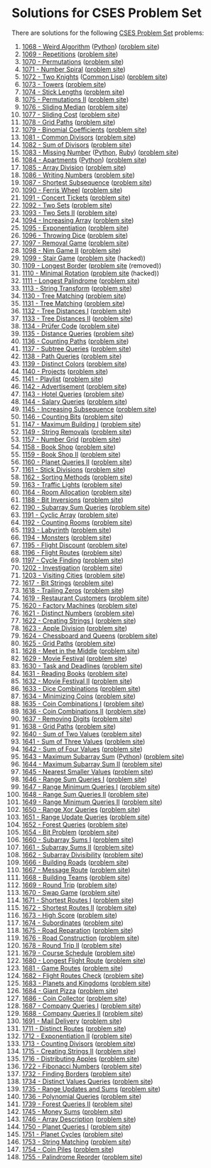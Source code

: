 # Solutions for CSES Problem Set

There are solutions for the following [CSES Problem Set](https://cses.fi/problemset/list/) problems:

1. [1068 - Weird Algorithm](1068.cc) ([Python](1068.py)) ([problem site](https://cses.fi/problemset/task/1068))
1. [1069 - Repetitions](1069.cc) ([problem site](https://cses.fi/problemset/task/1069))
1. [1070 - Permutations](1070.cc) ([problem site](https://cses.fi/problemset/task/1070))
1. [1071 - Number Spiral](1071.cc) ([problem site](https://cses.fi/problemset/task/1071))
1. [1072 - Two Knights](1072.cc) ([Common Lisp](1072.lisp)) ([problem site](https://cses.fi/problemset/task/1072))
1. [1073 - Towers](1073.cc) ([problem site](https://cses.fi/problemset/task/1073))
1. [1074 - Stick Lengths](1074.cc) ([problem site](https://cses.fi/problemset/task/1074))
1. [1075 - Permutations II](1075.cc) ([problem site](https://cses.fi/problemset/task/1075))
1. [1076 - Sliding Median](1076.cc) ([problem site](https://cses.fi/problemset/task/1076))
1. [1077 - Sliding Cost](1077.cc) ([problem site](https://cses.fi/problemset/task/1077))
1. [1078 - Grid Paths](1078.cc) ([problem site](https://cses.fi/problemset/task/1078))
1. [1079 - Binomial Coefficients](1079.cc) ([problem site](https://cses.fi/problemset/task/1079))
1. [1081 - Common Divisors](1081.cc) ([problem site](https://cses.fi/problemset/task/1081))
1. [1082 - Sum of Divisors](1082.cc) ([problem site](https://cses.fi/problemset/task/1082))
1. [1083 - Missing Number](1083.cc) ([Python](1083.py), [Ruby](1083.rb)) ([problem site](https://cses.fi/problemset/task/1083))
1. [1084 - Apartments](1084.cc) ([Python](1084.py)) ([problem site](https://cses.fi/problemset/task/1084))
1. [1085 - Array Division](1085.cc) ([problem site](https://cses.fi/problemset/task/1085))
1. [1086 - Writing Numbers](1086.cc) ([problem site](https://cses.fi/problemset/task/1086))
1. [1087 - Shortest Subsequence](1087.cc) ([problem site](https://cses.fi/problemset/task/1087))
1. [1090 - Ferris Wheel](1090.cc) ([problem site](https://cses.fi/problemset/task/1090))
1. [1091 - Concert Tickets](1091.cc) ([problem site](https://cses.fi/problemset/task/1091))
1. [1092 - Two Sets](1092.cc) ([problem site](https://cses.fi/problemset/task/1092))
1. [1093 - Two Sets II](1093.cc) ([problem site](https://cses.fi/problemset/task/1093))
1. [1094 - Increasing Array](1094.cc) ([problem site](https://cses.fi/problemset/task/1094))
1. [1095 - Exponentiation](1095.cc) ([problem site](https://cses.fi/problemset/task/1095))
1. [1096 - Throwing Dice](1096.cc) ([problem site](https://cses.fi/problemset/task/1096))
1. [1097 - Removal Game](1097.cc) ([problem site](https://cses.fi/problemset/task/1097))
1. [1098 - Nim Game II](1098.cc) ([problem site](https://cses.fi/problemset/task/1098))
1. [1099 - Stair Game](1099.cc) ([problem site](https://cses.fi/problemset/task/1099) (hacked))
1. [1109 - Longest Border](1109.cc) ([problem site](https://web.archive.org/web/20181030143432/https://cses.fi/problemset/task/1109) (removed))
1. [1110 - Minimal Rotation](1110.cc) ([problem site](https://cses.fi/problemset/task/1110) (hacked))
1. [1111 - Longest Palindrome](1111.cc) ([problem site](https://cses.fi/problemset/task/1111))
1. [1113 - String Transform](1113.cc) ([problem site](https://cses.fi/problemset/task/1113))
1. [1130 - Tree Matching](1130.cc) ([problem site](https://cses.fi/problemset/task/1130))
1. [1131 - Tree Matching](1131.cc) ([problem site](https://cses.fi/problemset/task/1131))
1. [1132 - Tree Distances I](1132.cc) ([problem site](https://cses.fi/problemset/task/1132))
1. [1133 - Tree Distances II](1133.cc) ([problem site](https://cses.fi/problemset/task/1133))
1. [1134 - Prüfer Code](1134.cc) ([problem site](https://cses.fi/problemset/task/1134))
1. [1135 - Distance Queries](1135.cc) ([problem site](https://cses.fi/problemset/task/1135))
1. [1136 - Counting Paths](1136.cc) ([problem site](https://cses.fi/problemset/task/1136))
1. [1137 - Subtree Queries](1137.cc) ([problem site](https://cses.fi/problemset/task/1137))
1. [1138 - Path Queries](1138.cc) ([problem site](https://cses.fi/problemset/task/1138))
1. [1139 - Distinct Colors](1139.cc) ([problem site](https://cses.fi/problemset/task/1139))
1. [1140 - Projects](1140.cc) ([problem site](https://cses.fi/problemset/task/1140))
1. [1141 - Playlist](1141.cc) ([problem site](https://cses.fi/problemset/task/1141))
1. [1142 - Advertisement](1142.cc) ([problem site](https://cses.fi/problemset/task/1142))
1. [1143 - Hotel Queries](1143.cc) ([problem site](https://cses.fi/problemset/task/1143))
1. [1144 - Salary Queries](1144.cc) ([problem site](https://cses.fi/problemset/task/1144))
1. [1145 - Increasing Subsequence](1145.cc) ([problem site](https://cses.fi/problemset/task/1145))
1. [1146 - Counting Bits](1146.cc) ([problem site](https://cses.fi/problemset/task/1146))
1. [1147 - Maximum Building I](1147.cc) ([problem site](https://cses.fi/problemset/task/1147))
1. [1149 - String Removals](1149.cc) ([problem site](https://cses.fi/problemset/task/1149))
1. [1157 - Number Grid](1157.cc) ([problem site](https://cses.fi/problemset/task/1157))
1. [1158 - Book Shop](1158.cc) ([problem site](https://cses.fi/problemset/task/1158))
1. [1159 - Book Shop II](1159.cc) ([problem site](https://cses.fi/problemset/task/1159))
1. [1160 - Planet Queries II](1160.cc) ([problem site](https://cses.fi/problemset/task/1160))
1. [1161 - Stick Divisions](1161.cc) ([problem site](https://cses.fi/problemset/task/1161))
1. [1162 - Sorting Methods](1162.cc) ([problem site](https://cses.fi/problemset/task/1162))
1. [1163 - Traffic Lights](1163.cc) ([problem site](https://cses.fi/problemset/task/1163))
1. [1164 - Room Allocation](1164.cc) ([problem site](https://cses.fi/problemset/task/1164))
1. [1188 - Bit Inversions](1188.cc) ([problem site](https://cses.fi/problemset/task/1188))
1. [1190 - Subarray Sum Queries](1190.cc) ([problem site](https://cses.fi/problemset/task/1190))
1. [1191 - Cyclic Array](1191.cc) ([problem site](https://cses.fi/problemset/task/1191))
1. [1192 - Counting Rooms](1192.cc) ([problem site](https://cses.fi/problemset/task/1192))
1. [1193 - Labyrinth](1193.cc) ([problem site](https://cses.fi/problemset/task/1193))
1. [1194 - Monsters](1194.cc) ([problem site](https://cses.fi/problemset/task/1194))
1. [1195 - Flight Discount](1195.cc) ([problem site](https://cses.fi/problemset/task/1195))
1. [1196 - Flight Routes](1196.cc) ([problem site](https://cses.fi/problemset/task/1196))
1. [1197 - Cycle Finding](1197.cc) ([problem site](https://cses.fi/problemset/task/1197))
1. [1202 - Investigation](1202.cc) ([problem site](https://cses.fi/problemset/task/1202))
1. [1203 - Visiting Cities](1203.cc) ([problem site](https://cses.fi/problemset/task/1203))
1. [1617 - Bit Strings](1617.cc) ([problem site](https://cses.fi/problemset/task/1617))
1. [1618 - Trailing Zeros](1618.cc) ([problem site](https://cses.fi/problemset/task/1618))
1. [1619 - Restaurant Customers](1619.cc) ([problem site](https://cses.fi/problemset/task/1619))
1. [1620 - Factory Machines](1620.cc) ([problem site](https://cses.fi/problemset/task/1620))
1. [1621 - Distinct Numbers](1621.cc) ([problem site](https://cses.fi/problemset/task/1621))
1. [1622 - Creating Strings I](1622.cc) ([problem site](https://cses.fi/problemset/task/1622))
1. [1623 - Apple Division](1623.cc) ([problem site](https://cses.fi/problemset/task/1623))
1. [1624 - Chessboard and Queens](1624.cc) ([problem site](https://cses.fi/problemset/task/1624))
1. [1625 - Grid Paths](1625.cc) ([problem site](https://cses.fi/problemset/task/1625))
1. [1628 - Meet in the Middle](1628.cc) ([problem site](https://cses.fi/problemset/task/1628))
1. [1629 - Movie Festival](1629.cc) ([problem site](https://cses.fi/problemset/task/1629))
1. [1630 - Task and Deadlines](1630.cc) ([problem site](https://cses.fi/problemset/task/1630))
1. [1631 - Reading Books](1631.cc) ([problem site](https://cses.fi/problemset/task/1631))
1. [1632 - Movie Festival II](1632.cc) ([problem site](https://cses.fi/problemset/task/1632))
1. [1633 - Dice Combinations](1633.cc) ([problem site](https://cses.fi/problemset/task/1633))
1. [1634 - Minimizing Coins](1634.cc) ([problem site](https://cses.fi/problemset/task/1634))
1. [1635 - Coin Combinations I](1635.cc) ([problem site](https://cses.fi/problemset/task/1635))
1. [1636 - Coin Combinations II](1636.cc) ([problem site](https://cses.fi/problemset/task/1636))
1. [1637 - Removing Digits](1637.cc) ([problem site](https://cses.fi/problemset/task/1637))
1. [1638 - Grid Paths](1638.cc) ([problem site](https://cses.fi/problemset/task/1638))
1. [1640 - Sum of Two Values](1640.cc) ([problem site](https://cses.fi/problemset/task/1640))
1. [1641 - Sum of Three Values](1641.cc) ([problem site](https://cses.fi/problemset/task/1641))
1. [1642 - Sum of Four Values](1642.cc) ([problem site](https://cses.fi/problemset/task/1642))
1. [1643 - Maximum Subarray Sum](1643.cc) ([Python](1643.py)) ([problem site](https://cses.fi/problemset/task/1643))
1. [1644 - Maximum Subarray Sum II](1644.cc) ([problem site](https://cses.fi/problemset/task/1644))
1. [1645 - Nearest Smaller Values](1645.cc) ([problem site](https://cses.fi/problemset/task/1645))
1. [1646 - Range Sum Queries I](1646.cc) ([problem site](https://cses.fi/problemset/task/1646))
1. [1647 - Range Minimum Queries I](1647.cc) ([problem site](https://cses.fi/problemset/task/1647))
1. [1648 - Range Sum Queries II](1648.cc) ([problem site](https://cses.fi/problemset/task/1648))
1. [1649 - Range Minimum Queries II](1649.cc) ([problem site](https://cses.fi/problemset/task/1649))
1. [1650 - Range Xor Queries](1650.cc) ([problem site](https://cses.fi/problemset/task/1650))
1. [1651 - Range Update Queries](1651.cc) ([problem site](https://cses.fi/problemset/task/1651))
1. [1652 - Forest Queries](1652.cc) ([problem site](https://cses.fi/problemset/task/1652))
1. [1654 - Bit Problem](1654.cc) ([problem site](https://cses.fi/problemset/task/1654))
1. [1660 - Subarray Sums I](1660.cc) ([problem site](https://cses.fi/problemset/task/1660))
1. [1661 - Subarray Sums II](1661.cc) ([problem site](https://cses.fi/problemset/task/1661))
1. [1662 - Subarray Divisibility](1661.cc) ([problem site](https://cses.fi/problemset/task/1662))
1. [1666 - Building Roads](1666.cc) ([problem site](https://cses.fi/problemset/task/1666))
1. [1667 - Message Route](1667.cc) ([problem site](https://cses.fi/problemset/task/1667))
1. [1668 - Building Teams](1668.cc) ([problem site](https://cses.fi/problemset/task/1668))
1. [1669 - Round Trip](1669.cc) ([problem site](https://cses.fi/problemset/task/1669))
1. [1670 - Swap Game](1670.cc) ([problem site](https://cses.fi/problemset/task/1670))
1. [1671 - Shortest Routes I](1671.cc) ([problem site](https://cses.fi/problemset/task/1671))
1. [1672 - Shortest Routes II](1672.cc) ([problem site](https://cses.fi/problemset/task/1672))
1. [1673 - High Score](1673.cc) ([problem site](https://cses.fi/problemset/task/1673))
1. [1674 - Subordinates](1674.cc) ([problem site](https://cses.fi/problemset/task/1674))
1. [1675 - Road Reparation](1675.cc) ([problem site](https://cses.fi/problemset/task/1675))
1. [1676 - Road Construction](1676.cc) ([problem site](https://cses.fi/problemset/task/1676))
1. [1678 - Round Trip II](1678.cc) ([problem site](https://cses.fi/problemset/task/1678))
1. [1679 - Course Schedule](1679.cc) ([problem site](https://cses.fi/problemset/task/1679))
1. [1680 - Longest Flight Route](1680.cc) ([problem site](https://cses.fi/problemset/task/1680))
1. [1681 - Game Routes](1681.cc) ([problem site](https://cses.fi/problemset/task/1681))
1. [1682 - Flight Routes Check](1682.cc) ([problem site](https://cses.fi/problemset/task/1682))
1. [1683 - Planets and Kingdoms](1683.cc) ([problem site](https://cses.fi/problemset/task/1683))
1. [1684 - Giant Pizza](1684.cc) ([problem site](https://cses.fi/problemset/task/1684))
1. [1686 - Coin Collector](1686.cc) ([problem site](https://cses.fi/problemset/task/1686))
1. [1687 - Company Queries I](1687.cc) ([problem site](https://cses.fi/problemset/task/1687))
1. [1688 - Company Queries II](1688.cc) ([problem site](https://cses.fi/problemset/task/1688))
1. [1691 - Mail Delivery](1691.cc) ([problem site](https://cses.fi/problemset/task/1691))
1. [1711 - Distinct Routes](1711.cc) ([problem site](https://cses.fi/problemset/task/1711))
1. [1712 - Exponentiation II](1712.cc) ([problem site](https://cses.fi/problemset/task/1712))
1. [1713 - Counting Divisors](1713.cc) ([problem site](https://cses.fi/problemset/task/1713))
1. [1715 - Creating Strings II](1715.cc) ([problem site](https://cses.fi/problemset/task/1715))
1. [1716 - Distributing Apples](1716.cc) ([problem site](https://cses.fi/problemset/task/1716))
1. [1722 - Fibonacci Numbers](1722.cc) ([problem site](https://cses.fi/problemset/task/1722))
1. [1732 - Finding Borders](1732.cc) ([problem site](https://cses.fi/problemset/task/1732))
1. [1734 - Distinct Values Queries](1734.cc) ([problem site](https://cses.fi/problemset/task/1734))
1. [1735 - Range Updates and Sums](1735.cc) ([problem site](https://cses.fi/problemset/task/1735))
1. [1736 - Polynomial Queries](1736.cc) ([problem site](https://cses.fi/problemset/task/1736))
1. [1739 - Forest Queries II](1739.cc) ([problem site](https://cses.fi/problemset/task/1739))
1. [1745 - Money Sums](1745.cc) ([problem site](https://cses.fi/problemset/task/1745))
1. [1746 - Array Description](1746.cc) ([problem site](https://cses.fi/problemset/task/1746))
1. [1750 - Planet Queries I](1750.cc) ([problem site](https://cses.fi/problemset/task/1750))
1. [1751 - Planet Cycles](1751.cc) ([problem site](https://cses.fi/problemset/task/1751))
1. [1753 - String Matching](1753.cc) ([problem site](https://cses.fi/problemset/task/1753))
1. [1754 - Coin Piles](1754.cc) ([problem site](https://cses.fi/problemset/task/1754))
1. [1755 - Palindrome Reorder](1755.cc) ([problem site](https://cses.fi/problemset/task/1755))
